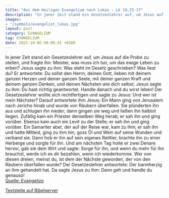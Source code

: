 ```yaml
---
title: "Aus dem Heiligen Evangelium nach Lukas - Lk 10,25-37"
description: "In jener Zeit stand ein Gesetzeslehrer auf, um Jesus auf die Probe zu stellen, und fragte ihn: Meister, was muss ich tun, um das ewige Leben zu erben? Jesus sagte zu ihm: Was steht im Gesetz geschrieben? Was liest du? Er antwortete: Du sollst den Herrn, deinen Gott, lieben mit de...."
images:
- "/symbols/evangelist_lukas.jpg"
layout: post
category: EVANGELIUM
tag: EVANGELIUM
date: 2025-10-06 08:00:41 +0100
---
```

In jener Zeit stand ein Gesetzeslehrer auf, um Jesus auf die Probe zu stellen, und fragte ihn: Meister, was muss ich tun, um das ewige Leben zu erben?
Jesus sagte zu ihm: Was steht im Gesetz geschrieben? Was liest du?
Er antwortete: Du sollst den Herrn, deinen Gott, lieben mit deinem ganzen Herzen und deiner ganzen Seele, mit deiner ganzen Kraft und deinem ganzen Denken, und deinen Nächsten wie dich selbst.<!--more-->
Jesus sagte zu ihm: Du hast richtig geantwortet. Handle danach und du wirst leben!
Der Gesetzeslehrer wollte sich rechtfertigen und sagte zu Jesus: Und wer ist mein Nächster?
Darauf antwortete ihm Jesus: Ein Mann ging von Jerusalem nach Jericho hinab und wurde von Räubern überfallen. Sie plünderten ihn aus und schlugen ihn nieder; dann gingen sie weg und ließen ihn halbtot liegen.
Zufällig kam ein Priester denselben Weg herab; er sah ihn und ging vorüber.
Ebenso kam auch ein Levit zu der Stelle; er sah ihn und ging vorüber.
Ein Samariter aber, der auf der Reise war, kam zu ihm; er sah ihn und hatte Mitleid,
ging zu ihm hin, goss Öl und Wein auf seine Wunden und verband sie. Dann hob er ihn auf sein eigenes Reittier, brachte ihn zu einer Herberge und sorgte für ihn.
Und am nächsten Tag holte er zwei Denare hervor, gab sie dem Wirt und sagte: Sorge für ihn, und wenn du mehr für ihn brauchst, werde ich es dir bezahlen, wenn ich wiederkomme.
Wer von diesen dreien, meinst du, ist dem der Nächste geworden, der von den Räubern überfallen wurde?
Der Gesetzeslehrer antwortete: Der barmherzig an ihm gehandelt hat. Da sagte Jesus zu ihm: Dann geh und handle du genauso!<br>
[Quelle: Evangelizo](https://evangeliumtagfuertag.org/DE/gospel)

[Textstelle auf Bibelserver](https://www.bibleserver.com/EU/Lukas10,25-37)
